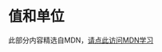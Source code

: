 # 值和单位

此部分内容精选自MDN，[请点此访问MDN学习](https://developer.mozilla.org/zh-CN/docs/Learn/CSS/Building_blocks/Values_and_units)
